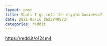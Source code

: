 ```yaml
--- 
layout: post 
title: Shall I go into the crypto business? 
date: 2021-06-16 1623840973 
categories: reddit 
--- 
```

https://redd.it/o124m4